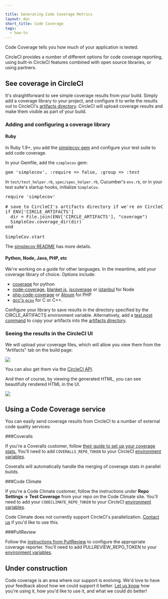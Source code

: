 ```yaml
---

title: Generating Code Coverage Metrics
layout: doc
short_title: Code Coverage
tags:
  - how-to
---
```


Code Coverage tells you how much of your application is tested.

CircleCI provides a number of different options for code coverage reporting,
using built-in CircleCI features combined with open source libraries,
or using partners.

## See coverage in CircleCI

It's straightforward to see simple coverage results from your build.
Simply add a coverage library to your project, and configure it to write the results out to CircleCI's [artifacts directory](/docs/build-artifacts).
CircleCI will upload coverage results and make them visible as part of your build.

### Adding and configuring a coverage library

#### Ruby

In Ruby 1.9+, you add the
[simplecov gem](https://github.com/colszowka/simplecov)
and configure your test suite to add code coverage.

In your Gemfile, add the `simplecov` gem:

<pre>
gem 'simplecov', :require => false, :group => :test
</pre>

In `test/test_helper.rb`, `spec/spec_helper.rb`,
Cucumber's `env.rb`,
or in your test suite's startup hooks, initialize `SimpleCov`.

<pre>
require 'simplecov'

# save to CircleCI's artifacts directory if we're on CircleCI
if ENV['CIRCLE_ARTIFACTS']
  dir = File.join(ENV['CIRCLE_ARTIFACTS'], "coverage")
  SimpleCov.coverage_dir(dir)
end

SimpleCov.start
</pre>

The [simplecov README](https://github.com/colszowka/simplecov#getting-started) has more details.

#### Python, Node, Java, PHP, etc

We're working on a guide for other languages.
In the meantime, add your coverage library of choice. Options include:

*   [coverage](https://pypi.python.org/pypi/coverage)
    for python
*   [node-coverage](https://github.com/piuccio/node-coverage),
    [blanket.js](https://github.com/alex-seville/blanket),
    [jscoverage](https://github.com/fishbar/jscoverage)
    or
    [istanbul](https://github.com/gotwarlost/istanbul)
    for Node
*   [php-code-coverage](https://github.com/sebastianbergmann/php-code-coverage)
    or
    [Atoum](https://github.com/atoum/atoum)
    for PHP
*   [gcc's `gcov`](http://gcc.gnu.org/onlinedocs/gcc/Gcov.html)
    for C or C++.

Configure your library to save results in the directory specified by the CIRCLE_ARTIFACTS environment variable.
Alternatively, add a [test.post command](/docs/configuration#tests)
to copy your artifacts into the [artifacts directory](/docs/build-artifacts).

### Seeing the results in the CircleCI UI

We will upload your coverage files, which will allow you view them from the "Artifacts"
tab on the build page:

![]({{site.assets}}/img/docs/artifacts_listing.png)

You can also get them via the
[CircleCI API](https://circleci.com/docs/api#build-artifacts).

And then of course, by viewing the generated HTML,
you can see beautifully rendered HTML in the UI.

![]({{site.assets}}/img/docs/coverage_example.png)

## Using a Code Coverage service

You can easily send coverage results from CircleCI to a number of external
code quality services:

###Coveralls

If you're a Coveralls customer, follow
[their guide to set up your coverage stats.](https://coveralls.io/docs)
You'll need to add `COVERALLS_REPO_TOKEN` to your CircleCI
[environment variables](https://circleci.com/docs/environment-variables).

Coveralls will automatically handle the merging of coverage stats in
parallel builds.

###Code Climate

If you're a Code Climate customer, follow the instructions under
**Repo Settings -> Test Coverage**
from your repo on the Code Climate site.
You'll need to add your `CODECLIMATE_REPO_TOKEN` to your CircleCI
[environment variables](https://circleci.com/docs/environment-variables).

Code Climate does not currently support CircleCI's parallelization.
[Contact us](mailto:sayhi@circleci.com) if you'd like to use this.

###PullReview

Follow the [instructions from PullReview](https://github.com/8thcolor/pullreview-coverage/blob/master/README.md)
to configure the appropriate coverage
reporter. You'll need to add PULLREVIEW_REPO_TOKEN to your
[environment variables](/docs/environment-variables).

## Under construction

Code coverage is an area where our support is evolving.
We'd love to have your feedback about how we could support it better.
[Let us know](mailto:sayhi@circleci.com)
how you're using it, how you'd like to use it, and what we could do better!
